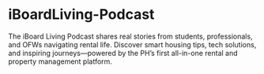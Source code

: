 # iBoardLiving-Podcast
The iBoard Living Podcast shares real stories from students, professionals, and OFWs navigating rental life. Discover smart housing tips, tech solutions, and inspiring journeys—powered by the PH’s first all-in-one rental and property management platform.

